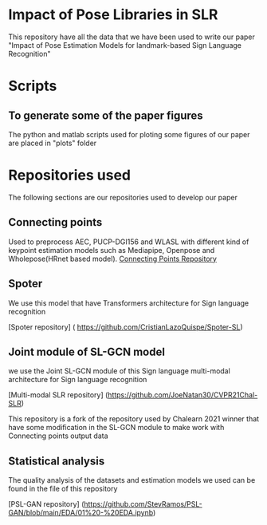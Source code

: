 # Impact of Pose Libraries in SLR

This repository have all the data that we have been used to write our paper "Impact of Pose Estimation Models for landmark-based
Sign Language Recognition"

# Scripts

## To generate some of the paper figures

The python and matlab scripts used for ploting some figures of our paper are placed in "plots" folder

# Repositories used

The following sections are our repositories used to develop our paper

## Connecting points

Used to preprocess AEC, PUCP-DGI156 and WLASL with different kind of keypoint estimation models such as Mediapipe, Openpose and Wholepose(HRnet based model).
[Connecting Points Repository](https://github.com/JoeNatan30/ConnectingPoints)

## Spoter

We use this model that have Transformers architecture for Sign language recognition

[Spoter repository] ( https://github.com/CristianLazoQuispe/Spoter-SL)

## Joint module of SL-GCN model

we use the Joint SL-GCN module of this Sign language multi-modal architecture for Sign language recognition

[Multi-modal SLR repository] (https://github.com/JoeNatan30/CVPR21Chal-SLR)

This repository is a fork of the repository used by Chalearn 2021 winner that have some modification in the SL-GCN module to make work with Connecting points output data

## Statistical analysis

The quality analysis of the datasets and estimation models we used can be found in the file of this repository

[PSL-GAN repository] (https://github.com/StevRamos/PSL-GAN/blob/main/EDA/01%20-%20EDA.ipynb)
